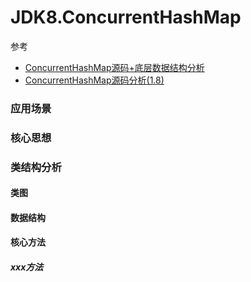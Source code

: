 
# JDK8.ConcurrentHashMap

参考
- [ConcurrentHashMap源码+底层数据结构分析](https://github.com/Snailclimb/JavaGuide/blob/master/docs/java/collection/ConcurrentHashMap%E6%BA%90%E7%A0%81+%E5%BA%95%E5%B1%82%E6%95%B0%E6%8D%AE%E7%BB%93%E6%9E%84%E5%88%86%E6%9E%90.md)
- [ConcurrentHashMap源码分析(1.8)](https://www.cnblogs.com/zerotomax/p/8687425.html)

### 应用场景

### 核心思想

### 类结构分析

#### 类图

#### 数据结构

#### 核心方法

##### xxx方法
